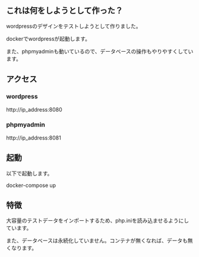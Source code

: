 ## これは何をしようとして作った？

wordpressのデザインをテストしようとして作りました。

dockerでwordpressが起動します。

また、phpmyadminも動いているので、データベースの操作もやりやすくしています。


## アクセス

### wordpress

http://ip_address:8080

### phpmyadmin

http://ip_address:8081


## 起動

以下で起動します。

docker-compose up

## 特徴

大容量のテストデータをインポートするため、php.iniを読み込ませるようにしています。

また、データベースは永続化していません。コンテナが無くなれば、データも無くなります。
